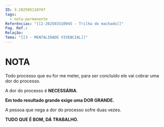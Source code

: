 ```yaml
---
ID: 3-202505110747
tags:
  - nota-permanente
Referências: "[[2-202503310945 - Trilha do machado]]"
Pag. Ref.: 
Relação: 
Tema: "[[3 - MENTALIDADE VIVENCIAL]]"
---
```

# NOTA 

Todo processo que eu for me meter, para ser concluído ele vai cobrar uma dor do processo.

A dor do processo é **NECESSÁRIA**.

**Em todo resultado grande exige uma DOR GRANDE.**

A pessoa que nega a dor do processo sofre duas vezes.

**TUDO QUE É BOM, DÁ TRABALHO.** 